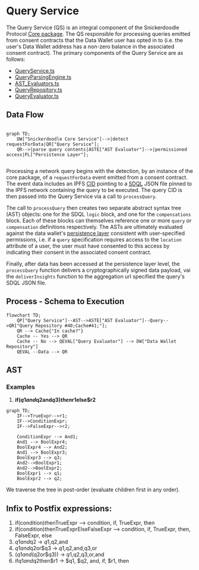 # Query Service

The Query Service (QS) is an integral component of the Snickerdoodle Protocol [Core package](/packages/core/README.md). The QS responsible for 
processing queries emitted from consent contracts that the Data Wallet user has opted in to (i.e. the user's Data Wallet address has a non-zero balance
in the associated consent contract). The primary components of the Query Service are as follows:

- [QueryService.ts](/packages/core/src/implementations/business/QueryService.ts)
- [QueryParsingEngine.ts](/packages/core/src/implementations/business/utilities/QueryParsingEngine.ts)
- [AST_Evaluators.ts](/packages/core/src/implementations/business/utilities/query/AST_Evaluator.ts)
- [QueryRepository.ts](/packages/core/src/implementations/business/utilities/query/QueryRepository.ts)
- [QueryEvaluator.ts](/packages/core/src/implementations/business/utilities/query/QueryEvaluator.ts)

## Data Flow

```mermaid

graph TD;
    DW["Snickerdoodle Core Service"]-->|detect requestForData|QR["Query Service"];
    QR-->|parse query contents|ASTE["AST Evaluator"]-->|permissioned access|PL["Persistence Layer"];
    
```

Processing a network query begins with the detection, by an instance of the core package, of a `requestForData` event emitted from a consent contract. The event data includes 
an IPFS [CID](https://proto.school/anatomy-of-a-cid/01/) pointing to a [SDQL](/documentation/sdql/README.md) JSON file pinned to the IPFS network containing the query to be 
executed. The query CID is then passed into the Query Service via a call to `processQuery`. 

The call to `processQuery` then creates two separate abstract syntax tree (AST) objects: one for the SDQL `logic` block, and one for the `compensations` block. Each of these 
blocks can themselves reference one or more `query` or `compensation` definitions respectively. The ASTs are ultimately evaluated against the data wallet's
[persistence layer](/packages/persistence/README.md) consistent with user-specified permissions, i.e. if a `query` specification requires access to the `location` attribute of a 
user, the user must have consented to this access by indicating their consent in the associated consent contract. 

Finally, after data has been accessed at the persistence layer level, the `processQuery` function delivers a cryptographically signed data payload, vai the `deliverInsights`
function to the aggregation url specified the query's SDQL JSON file. 

## Process - Schema to Execution

```mermaid
flowchart TD;
    QP["Query Service"]--AST-->ASTE["AST Evaluator"]--Query-->QR["Query Repository #40;Cache#41;"];
    QR --> Cache{"In cache?"}
    Cache -- Yes --> QR
    Cache -- No --> QEVAL["Query Evaluator"] --> DW["Data Wallet Repository"]
    QEVAL --Data --> QR
```


## AST

### Examples
1. **if($q1and$q2and$q3)then$r1else$r2**

```mermaid
graph TD;
    IF-->TrueExpr-->r1;
    IF-->ConditionExpr;
    IF-->FalseExpr-->r2;

    ConditionExpr --> And1;
    And1 --> BoolExpr4;
    BoolExpr4 --> And2;
    And1 --> BoolExpr3;
    BoolExpr3 --> q3;
    And2-->BoolExpr1;
    And2-->BoolExpr2;
    BoolExpr1 --> q1;
    BoolExpr2 --> q2;

```

We traverse the tree in post-order (evaluate children first in any order).


## Infix to Postfix expressions:

1. if(condition)thenTrueExpr --> condition, if, TrueExpr, then
2. if(condition)thenTrueExprElseFalseExpr --> condition, if, TrueExpr, then, FalseExpr, else
3. $q1and$q2 -> $q1,$q2,and
4. $q1and$q2or$q3 -> $q1,$q2,and,q3,or
5. ($q1and($q2or$q3)) -> $q1,$q2,q3,or,and
6. if$q1and$q2then$r1 -> $q1, $q2, and, if, $r1, then